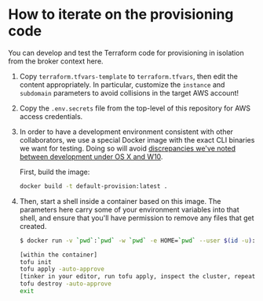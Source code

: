 # How to iterate on the provisioning code

You can develop and test the Terraform code for provisioning in isolation from
the broker context here.

1. Copy `terraform.tfvars-template` to `terraform.tfvars`, then edit the content
   appropriately. In particular, customize the `instance` and `subdomain`
   parameters to avoid collisions in the target AWS account!

1. Copy the `.env.secrets` file from the top-level of this repository for AWS access credentials.

1. In order to have a development environment consistent with other
   collaborators, we use a special Docker image with the exact CLI binaries we
   want for testing. Doing so will avoid [discrepancies we've noted between development under OS X and W10](https://github.com/terraform-aws-modules/terraform-aws-eks/issues/1262#issuecomment-932792757).

   First, build the image:

    ```bash
    docker build -t default-provision:latest .
    ```

1. Then, start a shell inside a container based on this image. The parameters
   here carry some of your environment variables into that shell, and ensure
   that you'll have permission to remove any files that get created.

    ```bash
    $ docker run -v `pwd`:`pwd` -w `pwd` -e HOME=`pwd` --user $(id -u):$(id -g) --env-file .env.secrets -e TERM -it --rm default-provision:latest

    [within the container]
    tofu init
    tofu apply -auto-approve
    [tinker in your editor, run tofu apply, inspect the cluster, repeat]
    tofu destroy -auto-approve
    exit
    ```
